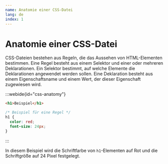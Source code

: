 ```yaml
---
name: Anatomie einer CSS-Datei
lang: de
index: 1
---
```


# Anatomie einer CSS-Datei

CSS-Dateien bestehen aus Regeln, die das Aussehen von HTML-Elementen bestimmen. Eine Regel besteht aus einem Selektor und einer oder mehreren Deklarationen. Ein Selektor bestimmt, auf welche Elemente die Deklarationen angewendet werden sollen. Eine Deklaration besteht aus einem Eigenschaftsname und einem Wert, der dieser Eigenschaft zugewiesen wird.

:::webide{id="css-anatomy"}

```html
<h1>Beispiel</h1>
```

```css
/* Beispiel für eine Regel */
h1 {
  color: red;
  font-size: 24px;
}
```
:::

In diesem Beispiel wird die Schriftfarbe von `h1`-Elementen auf Rot und die Schriftgröße auf 24 Pixel festgelegt.